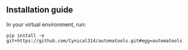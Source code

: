 ## Installation guide

In your virtual environment, run:

    pip install -e git+https://github.com/Cynical314/automatools.git#egg=automatools
    
    